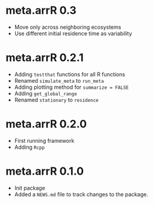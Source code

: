 # meta.arrR 0.3
* Move only across neighboring ecosystems
* Use different initial residence time as variability

# meta.arrR 0.2.1
* Adding `testthat` functions for all R functions
* Renamed `simulate_meta` to `run_meta`
* Adding plotting method for `summarize = FALSE`
* Adding `get_global_range`
* Renamed `stationary` to `residence`

# meta.arrR 0.2.0
* First running framework
* Adding `Rcpp`

# meta.arrR 0.1.0
* Init package
* Added a `NEWS.md` file to track changes to the package.

